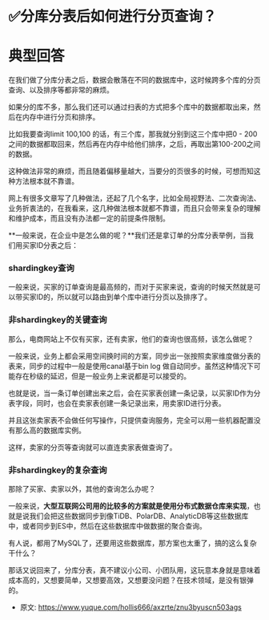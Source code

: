 # ✅分库分表后如何进行分页查询？
<!--page header-->

<a name="HYLih"></a>
# 典型回答

在我们做了分库分表之后，数据会散落在不同的数据库中，这时候跨多个库的分页查询、以及排序等都非常的麻烦。

如果分的库不多，那么我们还可以通过扫表的方式把多个库中的数据都取出来，然后在内存中进行分页和排序。

比如我要查询limit 100,100 的话，有三个库，那我就分别到这三个库中把0 - 200之间的数据都取回来，然后再在内存中给他们排序，之后，再取出第100-200之间的数据。

这种做法非常的麻烦，而且随着偏移量越大，当要分的页很多的时候，可想而知这种方法根本就不靠谱。

网上有很多文章写了几种做法，还起了几个名字，比如全局视野法、二次查询法、业务折衷法的，在我看来，这几种做法根本就都不靠谱，而且只会带来复杂的理解和维护成本，而且没有办法都一定的前提条件限制。

**一般来说，在企业中是怎么做的呢？**我们还是拿订单的分库分表举例，当我们用买家ID分表之后：

<a name="qNHMi"></a>
### shardingkey查询
一般来说，买家的订单查询是最高频的，而对于买家来说，查询的时候天然就是可以带买家ID的，所以就可以路由到单个库中进行分页以及排序了。

<a name="qvQFg"></a>
### 非shardingkey的关键查询
那么，电商网站上不仅有买家，还有卖家，他们的查询也很高频，该怎么做呢？

一般来说，业务上都会采用空间换时间的方案，同步出一张按照卖家维度做分表的表来，同步的过程中一般是使用canal基于bin log 做自动同步。虽然这种情况下可能存在秒级的延迟，但是一般业务上来说都是可以接受的。

也就是说，当一条订单创建出来之后，会在买家表创建一条记录，以买家ID作为分表字段，同时，也会在卖家表创建一条记录出来，用卖家ID进行分表。

并且这张卖家表不会做任何写操作，只提供查询服务，完全可以用一些机器配置没有那么高的数据库实例。

这样，卖家的分页等查询就可以直连卖家表做查询了。

<a name="NCSC8"></a>
### 非shardingkey的复杂查询
那除了买家、卖家以外，其他的查询怎么办呢？

一般来说，**大型互联网公司用的比较多的方案就是使用分布式数据仓库来实现**，也就是说我们会把这些数据同步到像TiDB、PolarDB、AnalyticDB等这些数据库中，或者同步到ES中，然后在这些数据库中做数据的聚合查询。

有人说，都用了MySQL了，还要用这些数据库，那方案也太重了，搞的这么复杂干什么？

那话又说回来了，分库分表，真不建议小公司、小团队用，这玩意本身就是意味着成本高的，又想要简单，又想要高效，又想要没问题？在技术领域，是没有银弹的。


<!--page footer-->
- 原文: <https://www.yuque.com/hollis666/axzrte/znu3byuscn503ags>